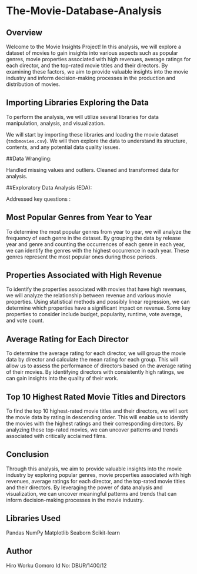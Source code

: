 # The-Movie-Database-Analysis

## Overview

Welcome to the Movie Insights Project! In this analysis, we will explore a dataset of movies to gain insights into various aspects such as popular genres, movie properties associated with high revenues, average ratings for each director, and the top-rated movie titles and their directors. By examining these factors, we aim to provide valuable insights into the movie industry and inform decision-making processes in the production and distribution of movies.

## Importing Libraries Exploring the Data

To perform the analysis, we will utilize several libraries for data manipulation, analysis, and visualization. 

We will start by importing these libraries and loading the movie dataset (`tmdbmovies.csv`). We will then explore the data to understand its structure, contents, and any potential data quality issues.

##Data Wrangling:

Handled missing values and outliers.
Cleaned and transformed data for analysis.

##Exploratory Data Analysis (EDA):

Addressed key questions :

## Most Popular Genres from Year to Year

To determine the most popular genres from year to year, we will analyze the frequency of each genre in the dataset. By grouping the data by release year and genre and counting the occurrences of each genre in each year, we can identify the genres with the highest occurrence in each year. These genres represent the most popular ones during those periods.

## Properties Associated with High Revenue

To identify the properties associated with movies that have high revenues, we will analyze the relationship between revenue and various movie properties. Using statistical methods and possibly linear regression, we can determine which properties have a significant impact on revenue. Some key properties to consider include budget, popularity, runtime, vote average, and vote count.

## Average Rating for Each Director

To determine the average rating for each director, we will group the movie data by director and calculate the mean rating for each group. This will allow us to assess the performance of directors based on the average rating of their movies. By identifying directors with consistently high ratings, we can gain insights into the quality of their work.

## Top 10 Highest Rated Movie Titles and Directors

To find the top 10 highest-rated movie titles and their directors, we will sort the movie data by rating in descending order. This will enable us to identify the movies with the highest ratings and their corresponding directors. By analyzing these top-rated movies, we can uncover patterns and trends associated with critically acclaimed films.

## Conclusion

Through this analysis, we aim to provide valuable insights into the movie industry by exploring popular genres, movie properties associated with high revenues, average ratings for each director, and the top-rated movie titles and their directors. By leveraging the power of data analysis and visualization, we can uncover meaningful patterns and trends that can inform decision-making processes in the movie industry.

## Libraries Used
Pandas
NumPy
Matplotlib
Seaborn
Scikit-learn

## Author

Hiro Worku Gomoro
Id No: DBUR/1400/12
